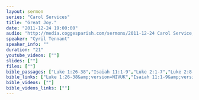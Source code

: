 ```yaml
---
layout: sermon
series: "Carol Services"
title: "Great Joy."
date: "2011-12-24 19:00:00"
audio: "http://media.coggesparish.com/sermons/2011-12-24 Carol Service, Cyril Tennant.mp3"
speaker: "Cyril Tennant"
speaker_info: ""
duration: "21"
youtube_videos: [""]
slides: [""]
files: [""]
bible_passages: ["Luke 1:26-38","Isaiah 11:1-9","Luke 2:1-7","Luke 2:8-16","Isaiah 9:2, 6-7, 49:6","Matthew 2:1-12","Isaiah 53:1-5","John 1:1-14"]
bible_links: ["Luke 1:26-38&amp;version=NIVUK","Isaiah 11:1-9&amp;version=NIVUK","Luke 2:1-7&amp;version=NIVUK","Luke 2:8-16&amp;version=NIVUK","Isaiah 9:2, 6-7, 49:6&amp;version=NIVUK","Matthew 2:1-12&amp;version=NIVUK","Isaiah 53:1-5&amp;version=NIVUK","John 1:1-14&amp;version=NIVUK"]
bible_videos: [""]
bible_videos_links: [""]
---
```


